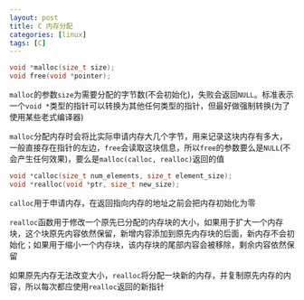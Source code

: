 ```yaml
---
layout: post 
title: C 内存分配
categories: [linux]
tags: [C]
---
```


``` c
void *malloc(size_t size);
void free(void *pointer);
```

`malloc`的参数`size`为需要分配的字节数(不会初始化)，失败会返回`NULL`。标准表示一个`void *`类型的指针可以转换为其他任何类型的指针，但最好做强制转换(为了使用某些老式编译器)

`malloc`分配内存时会将比实际申请内存大几个字节，用来记录这块内存有多大，一般直接存在指针的左边，`free`会读取这块信息，所以`free`的参数要么是`NULL`(不会产生任何效果)，要么是`malloc(calloc, realloc)`返回的值

``` c
void *calloc(size_t num_elements, size_t element_size);
void *realloc(void *ptr, size_t new_size);
```

`calloc`用于申请内存，在返回指向内存的地址之前会把内存初始化为零

`realloc`函数用于修改一个原先已分配的内存块的大小，如果用于扩大一个内存块，这个块原先内容依然保留，新增内容添加到原先内存块的后面，新内存不会初始化；如果用于缩小一个内存块，该内存块的尾部内容会被移除，剩余内容依然保留

如果原先内存无法改变大小，`realloc`将分配一块新的内存，并复制原先内存的内容，所以每次都应使用`realloc`返回的新指针
